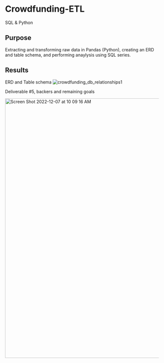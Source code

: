 # Crowdfunding-ETL
SQL &amp; Python

## Purpose

Extracting and transforming raw data in Pandas (Python), creating an ERD and table schema, and performing anaylysis using SQL series.  

## Results

ERD and Table schema
![crowdfunding_db_relationships1](https://user-images.githubusercontent.com/111452227/206230118-e86a695a-61a5-4fda-82fd-4332e75c6797.png)

Deliverable #5, backers and remaining goals 

<img width="850" alt="Screen Shot 2022-12-07 at 10 09 16 AM" src="https://user-images.githubusercontent.com/111452227/206230950-4cf423cf-ad01-420b-b881-0596cdd8dc05.png">
